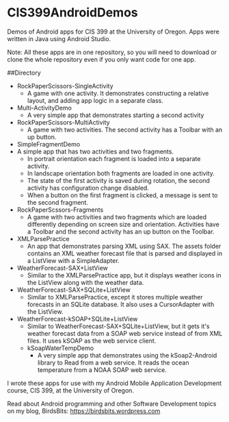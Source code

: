 # CIS399AndroidDemos
Demos of Android apps for CIS 399 at the University of Oregon. Apps were written in Java using Android Studio.

Note: All these apps are in one repository, so you will
need to download or clone the whole repository even if you
only want code for one app.

##Directory

* RockPaperScissors-SingleActivity
  * A game with one activity. It demonstrates constructing a relative layout,
  and adding app logic in a separate class.
* Multi-ActivityDemo
  * A very simple app that demonstrates starting a second activity
* RockPaperScissors-MultiActivity
   * A game with two activities. The second activity has a Toolbar with an up button.
* SimpleFragmentDemo
 * A simple app that has two activities and two fragments.
    * In portrait orientation each fragment is loaded into a separate activity.
    * In landscape orientation both fragments are loaded in one activity.
    * The state of the first activity is saved during rotation, the second activity has configuration change disabled.
    * When a button on the first fragment is clicked, a message is sent to the second fragment.
* RockPaperScssors-Fragments
    * A game with two activities and two fragments which are loaded differently
    depending on screen size and orientation. Activities have a Toolbar and the
    second activity has an up button on the Toolbar.
* XMLParsePractice
  * An app that demonstrates parsing XML using SAX. The assets folder contains an XML weather forecast file that is parsed and displayed in a ListView with a SimpleAdapter.
* WeatherForecast-SAX+ListView
  * Similar to the XMLParsePractice app, but it displays weather icons in the ListView along with the weather data.
* WeatherForecast-SAX+SQLite+ListView
  * Similar to XMLParsePractice, except it stores multiple weather forecasts in an SQLite database. It also uses a CursorAdapter with the ListView.
* WeatherForecast-kSOAP+SQLite+ListView
  * Similar to WeatherForecast-SAX+SQLite+ListView, but it gets it's weather forecast data from a SOAP web service instead of from XML files. It uses kSOAP as the web service client.
  * kSoapWaterTempDemo
    * A very simple app that demonstrates using the kSoap2-Android library to Read
    from a web service. It reads the ocean temperature from a NOAA SOAP web service.

I wrote these apps for use with my Android Mobile Application Development course, CIS 399, at the University of Oregon.

Read about Android programming and other Software Development topics on my blog, BirdsBits:
https://birdsbits.wordpress.com
